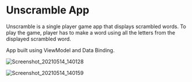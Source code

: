 Unscramble App
===============

Unscramble is  a single player game app that displays scrambled words. To play the game, player has
to make a word using all the letters from the displayed scrambled word.

App built using ViewModel and Data Binding.

![Screenshot_20210514_140128](https://user-images.githubusercontent.com/15269393/118304539-29eabb80-b4bd-11eb-8078-73e04a7d4df4.png)

![Screenshot_20210514_140159](https://user-images.githubusercontent.com/15269393/118304536-28b98e80-b4bd-11eb-8df2-37d1f681237f.png)
